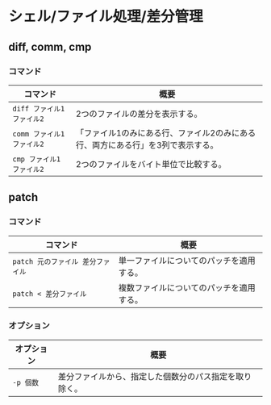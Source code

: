 # シェル/ファイル処理/差分管理

## diff, comm, cmp

### コマンド

| コマンド                   | 概要                                                         |
| -------------------------- | ------------------------------------------------------------ |
| `diff ファイル1 ファイル2` | 2つのファイルの差分を表示する。                              |
| `comm ファイル1 ファイル2` | 「ファイル1のみにある行、ファイル2のみにある行、両方にある行」を3列で表示する。 |
| `cmp ファイル1 ファイル2`  | 2つのファイルをバイト単位で比較する。                        |

## patch

### コマンド

| コマンド                          | 概要                                     |
| --------------------------------- | ---------------------------------------- |
| `patch 元のファイル 差分ファイル` | 単一ファイルについてのパッチを適用する。 |
| `patch < 差分ファイル`            | 複数ファイルについてのパッチを適用する。 |

### オプション

| オプション | 概要                                                   |
| ---------- | ------------------------------------------------------ |
| `-p 個数`  | 差分ファイルから、指定した個数分のパス指定を取り除く。 |

